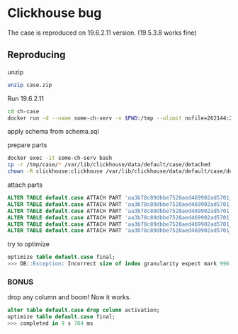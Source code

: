 # Clickhouse bug

The case is reproduced on 19.6.2.11 version. (19.5.3.8 works fine)

## Reproducing
unzip
```bash
unzip case.zip
```

Run 19.6.2.11
```bash
cd ch-case
docker run -d --name some-ch-serv -v $PWD:/tmp --ulimit nofile=262144:262144 -p 9000:9000 -p 8123:8123 yandex/clickhouse-server:19.6.2.11
```

apply schema from schema.sql

prepare parts
```bash
docker exec -it some-ch-serv bash
cp -r /tmp/case/* /var/lib/clickhouse/data/default/case/detached
chown -R clickhouse:clickhouse /var/lib/clickhouse/data/default/case/detached
```

attach parts
```sql
ALTER TABLE default.case ATTACH PART 'aa3b78c89dbbe7528aed469902ad5701_1_1_1';
ALTER TABLE default.case ATTACH PART 'aa3b78c89dbbe7528aed469902ad5701_2_2_1';
ALTER TABLE default.case ATTACH PART 'aa3b78c89dbbe7528aed469902ad5701_3_3_1';
ALTER TABLE default.case ATTACH PART 'aa3b78c89dbbe7528aed469902ad5701_4_4_1';
ALTER TABLE default.case ATTACH PART 'aa3b78c89dbbe7528aed469902ad5701_5_5_1';
ALTER TABLE default.case ATTACH PART 'aa3b78c89dbbe7528aed469902ad5701_6_6_0';
```

try to optimize
```sql
optimize table default.case final;
>>> DB::Exception: Incorrect size of index granularity expect mark 996 totally have marks 996 (version 19.6.2.11 (official build))
```

### BONUS
drop any column and boom! Now it works.
```sql
alter table default.case drop column activation;
optimize table default.case final;
>>> completed in 9 s 784 ms
```
